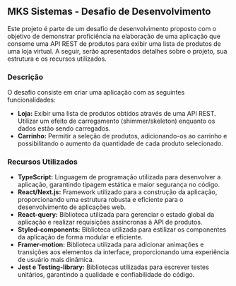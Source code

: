 ## MKS Sistemas - Desafio de Desenvolvimento

Este projeto é parte de um desafio de desenvolvimento proposto com o objetivo de demonstrar proficiência na elaboração de uma aplicação que consome uma API REST de produtos para exibir uma lista de produtos de uma loja virtual. A seguir, serão apresentados detalhes sobre o projeto, sua estrutura e os recursos utilizados.

### Descrição

O desafio consiste em criar uma aplicação com as seguintes funcionalidades:

- **Loja:** Exibir uma lista de produtos obtidos através de uma API REST. Utilizar um efeito de carregamento (shimmer/skeleton) enquanto os dados estão sendo carregados.
- **Carrinho:** Permitir a seleção de produtos, adicionando-os ao carrinho e possibilitando o aumento da quantidade de cada produto selecionado.

### Recursos Utilizados

- **TypeScript:** Linguagem de programação utilizada para desenvolver a aplicação, garantindo tipagem estática e maior segurança no código.
- **React/Next.js:** Framework utilizado para a construção da aplicação, proporcionando uma estrutura robusta e eficiente para o desenvolvimento de aplicações web.
- **React-query:** Biblioteca utilizada para gerenciar o estado global da aplicação e realizar requisições assíncronas à API de produtos.
- **Styled-components:** Biblioteca utilizada para estilizar os componentes da aplicação de forma modular e eficiente.
- **Framer-motion:** Biblioteca utilizada para adicionar animações e transições aos elementos da interface, proporcionando uma experiência de usuário mais dinâmica.
- **Jest e Testing-library:** Bibliotecas utilizadas para escrever testes unitários, garantindo a qualidade e confiabilidade do código.
